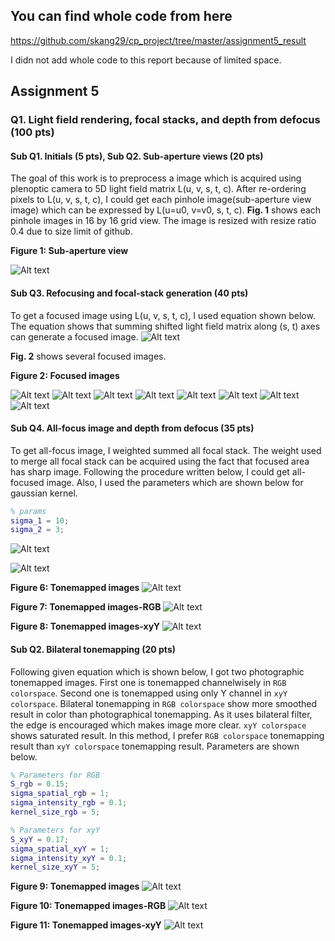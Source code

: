 ## You can find whole code from here

https://github.com/skang29/cp_project/tree/master/assignment5_result

I didn not add whole code to this report because of limited space.

## Assignment 5
### Q1. Light field rendering, focal stacks, and depth from defocus (100 pts)
#### Sub Q1. Initials (5 pts), Sub Q2. Sub-aperture views (20 pts)

  The goal of this work is to preprocess a image which is acquired using plenoptic camera to 5D light field matrix L(u, v, s, t, c). After re-ordering pixels to L(u, v, s, t, c), I could get each pinhole image(sub-aperture view image) which can be expressed by L(u=u0, v=v0, s, t, c). **Fig. 1** shows each pinhole images in 16 by 16 grid view. The image is resized with resize ratio 0.4 due to size limit of github.
  
  
  
**Figure 1: Sub-aperture view**


![Alt text](/assignment5_result/results/Q2_sub_aperture_views/result.png)


#### Sub Q3. Refocusing and focal-stack generation (40 pts)
  To get a focused image using L(u, v, s, t, c), I used equation shown below. The equation shows that summing shifted light field matrix along (s, t) axes can generate a focused image.
![Alt text](/assignment5_result/results/Q3_refocusing/equation_1.png)

  **Fig. 2** shows several focused images.
  
  
  
**Figure 2: Focused images**


![Alt text](/assignment5_result/results/Q3_refocusing/06_d(-4).png)
![Alt text](/assignment5_result/results/Q3_refocusing/10_d(0).png)
![Alt text](/assignment5_result/results/Q3_refocusing/14_d(4).png)
![Alt text](/assignment5_result/results/Q3_refocusing/18_d(8).png)
![Alt text](/assignment5_result/results/Q3_refocusing/22_d(12).png)
![Alt text](/assignment5_result/results/Q3_refocusing/26_d(16).png)
![Alt text](/assignment5_result/results/Q3_refocusing/30_d(20).png)
![Alt text](/assignment5_result/results/Q3_refocusing/34_d(24).png)


#### Sub Q4. All-focus image and depth from defocus (35 pts)
  To get all-focus image, I weighted summed all focal stack. The weight used to merge all focal stack can be acquired using the fact that focused area has sharp image. Following the procedure written below, I could get all-focused image. Also, I used the parameters which are shown below for gaussian kernel.
```MATLAB
% params
sigma_1 = 10;
sigma_2 = 3;
```

![Alt text](/assignment5_result/results/Q4_all_focusing_depth/equation_1.png)


  
  
![Alt text](/assignment4_result/results/Q3_tonemap/formula.png)

**Figure 6: Tonemapped images**
![Alt text](/assignment4_result/results/Q3_tonemap/figure.png)


**Figure 7: Tonemapped images-RGB**
![Alt text](/assignment4_result/results/Q3_tonemap/photo_rgb.png)


**Figure 8: Tonemapped images-xyY**
![Alt text](/assignment4_result/results/Q3_tonemap/photo_xyY.png)



#### Sub Q2. Bilateral tonemapping (20 pts)
  Following given equation which is shown below, I got two photographic tonemapped images. First one is tonemapped channelwisely in `RGB colorspace`. Second one is tonemapped using only Y channel in `xyY colorspace`. Bilateral tonemapping in `RGB colorspace` show more smoothed result in color than photographical tonemapping. As it uses bilateral filter, the edge is encouraged which makes image more clear. `xyY colorspace` shows saturated result. In this method, I prefer `RGB colorspace` tonemapping result than `xyY colorspace` tonemapping result. Parameters are shown below.
  ``` MATLAB
% Parameters for RGB
S_rgb = 0.15;
sigma_spatial_rgb = 1;
sigma_intensity_rgb = 0.1;
kernel_size_rgb = 5;

% Parameters for xyY
S_xyY = 0.17;
sigma_spatial_xyY = 1;
sigma_intensity_xyY = 0.1;
kernel_size_xyY = 5;
```

**Figure 9: Tonemapped images**
![Alt text](/assignment4_result/results/Q3_tonemap/figure_bilateral.png)


**Figure 10: Tonemapped images-RGB**
![Alt text](/assignment4_result/results/Q3_tonemap/bilateral_rgb.png)


**Figure 11: Tonemapped images-xyY**
![Alt text](/assignment4_result/results/Q3_tonemap/bilateral_xyY.png)
